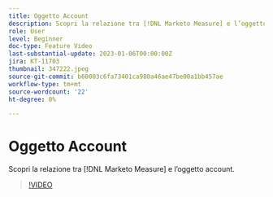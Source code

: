 ```yaml
---
title: Oggetto Account
description: Scopri la relazione tra [!DNL Marketo Measure] e l’oggetto account.
role: User
level: Beginner
doc-type: Feature Video
last-substantial-update: 2023-01-06T00:00:00Z
jira: KT-11703
thumbnail: 347222.jpeg
source-git-commit: b60003c6fa73401ca980a46ae47be00a1bb457ae
workflow-type: tm+mt
source-wordcount: '22'
ht-degree: 0%

---
```



# Oggetto Account

Scopri la relazione tra [!DNL Marketo Measure] e l’oggetto account.

>[!VIDEO](https://video.tv.adobe.com/v/347222/?quality=12&learn=on)
